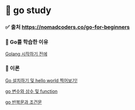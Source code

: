 # 📗 go study

### ✅ 출처 https://nomadcoders.co/go-for-beginners

### 📄 Go를 학습한 이유
[Golang 시작하기 전에](https://velog.io/@ililil9482/Golang-%EC%8B%9C%EC%9E%91%ED%95%98%EA%B8%B0-%EC%A0%84%EC%97%90)

### 📄 이론

[Go 설치하기 및 hello world 찍어보기!](https://velog.io/@ililil9482/Go-%EC%84%A4%EC%B9%98%ED%95%98%EA%B8%B0)

[go 변수와 상수 및 function](https://velog.io/@ililil9482/go-%EB%B3%80%EC%88%98%EC%99%80-%EC%83%81%EC%88%98-%EB%B0%8F-function)

[go 반복문과 조건문](https://velog.io/@ililil9482/go-%EB%B0%98%EB%B3%B5%EB%AC%B8%EA%B3%BC-%EC%A1%B0%EA%B1%B4%EB%AC%B8)